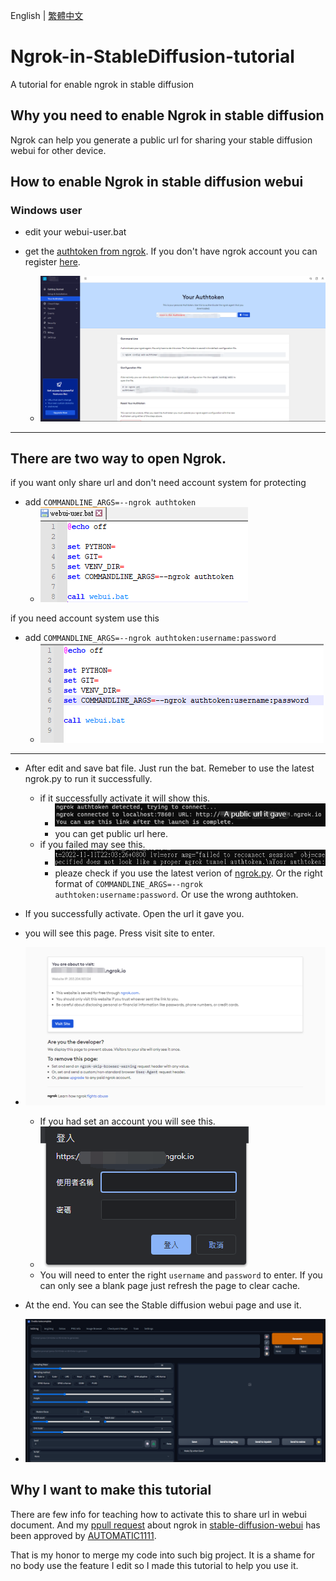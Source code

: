 English | [繁體中文](README_TCH.md)
# Ngrok-in-StableDiffusion-tutorial
A tutorial for enable ngrok in stable diffusion

## Why you need to enable Ngrok in stable diffusion
Ngrok can help you generate a public url for sharing your stable diffusion webui for other device.
## How to enable Ngrok in stable diffusion webui
### Windows user
* edit your webui-user.bat

* get the [authtoken from ngrok](https://dashboard.ngrok.com/get-started/your-authtoken). If you don't have ngrok account you can register [here](https://ngrok.com/).
  * ![authtoken](sample/authtoken.png)

---
## There are two way to open Ngrok.

if you want only share url and don't need account system for protecting

* add ```COMMANDLINE_ARGS=--ngrok authtoken```
  * ![sample](sample/auth_only.png)

if you need account system use this

* add ```COMMANDLINE_ARGS=--ngrok authtoken:username:password```
  * ![pw](sample/pw.png)
---
* After edit and save bat file. Just run the bat. Remeber to use the latest ngrok.py to run it successfully.
  * if it successfully activate it will show this.
    * ![success](sample/ngrok_hint.png)
    * you can get public url here.
  * if you failed may see this.
    * ![fail](sample/fail.png)
    * pleaze check if you use the latest verion of [ngrok.py](modules/ngrok.py). Or the right format of ```COMMANDLINE_ARGS=--ngrok authtoken:username:password```. Or use the wrong authtoken.
    
* If you successfully activate. Open the url it gave you.
 * you will see this page. Press visit site to enter.
 * ![page](sample/page.png)
   * If you had set an account you will see this.
   * ![pw](sample/page_pw.png)
   * You will need to enter the right ```username``` and ```password``` to enter. If you can only see a blank page just refresh the page to clear cache.
* At the end. You can see the Stable diffusion webui page and use it. 
 * ![sd](sample/sd.png)
## Why I want to make this tutorial
There are few info for teaching how to activate this to share url in webui document. And my [ppull request](https://github.com/AUTOMATIC1111/stable-diffusion-webui/pull/4563) about ngrok in [stable-diffusion-webui](https://github.com/AUTOMATIC1111/stable-diffusion-webui) has been approved by [AUTOMATIC1111](https://github.com/AUTOMATIC1111). 

That is my honor to merge my code into such big project. It is a shame for no body use the feature I edit so I made this tutorial to help you use it.
